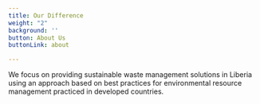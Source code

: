 ```yaml
---
title: Our Difference
weight: "2"
background: ''
button: About Us
buttonLink: about

---
```

We focus on providing sustainable waste management solutions in Liberia using an approach based on best practices for environmental resource management practiced in developed countries.